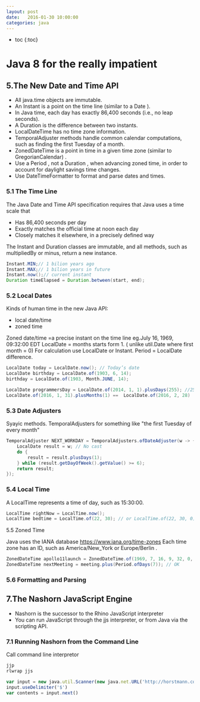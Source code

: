 ```yaml
---
layout: post
date:   2016-01-30 10:00:00
categories: java
---
```

* toc
{:toc}

# Java 8 for the really impatient

## 5.The New Date and Time API

- All java.time objects are immutable.
- An Instant is a point on the time line (similar to a Date ).
- In Java time, each day has exactly 86,400 seconds (i.e., no leap seconds).
- A Duration is the difference between two instants.
- LocalDateTime has no time zone information.
- TemporalAdjuster methods handle common calendar computations, such as finding the first Tuesday of a month.
- ZonedDateTime is a point in time in a given time zone (similar to GregorianCalendar) .
- Use a Period , not a Duration , when advancing zoned time, in order to account for daylight savings time changes.
- Use DateTimeFormatter to format and parse dates and times.

### 5.1 The Time Line

The Java Date and Time API specification requires that Java uses a time scale that
- Has 86,400 seconds per day
- Exactly matches the official time at noon each day
- Closely matches it elsewhere, in a precisely defined way

The Instant and Duration classes are immutable, and all methods, such as multipliedBy or minus, return a new instance.

~~~java
Instant.MIN;// 1 bilion years ago
Instant.MAX;// 1 bilion years in future
Instant.now();// current instant
Duration timeElapsed = Duration.between(start, end);
~~~

### 5.2 Local Dates

Kinds of human time in the new Java API:
- local date/time
- zoned time

Zoned date/time =a precise instant on the time line eg.July 16, 1969, 09:32:00 EDT
LocalDate = months starts form 1. ( unlike util.Date where first month = 0)
For calculation use LocalDate or Instant.
Period = LocalDate difference.

~~~java
LocalDate today = LocalDate.now(); // Today’s date
LocalDate birthday = LocalDate.of(1903, 6, 14);
birthday = LocalDate.of(1903, Month.JUNE, 14);

LocalDate programmersDay = LocalDate.of(2014, 1, 1).plusDays(255); //255 day's of the the year
LocalDate.of(2016, 1, 31).plusMonths(1) ==  LocalDate.of(2016, 2, 28)
~~~

### 5.3 Date Adjusters

Syayic methods.
TemporalAdjusters for something like "the first Tuesday of every month"

~~~java
TemporalAdjuster NEXT_WORKDAY = TemporalAdjusters.ofDateAdjuster(w -> {
	LocalDate result = w; // No cast
	do {
		result = result.plusDays(1);
	} while (result.getDayOfWeek().getValue() >= 6);
	return result;
});
~~~

### 5.4 Local Time

A LocalTime represents a time of day, such as 15:30:00.

~~~java
LocalTime rightNow = LocalTime.now();
LocalTime bedtime = LocalTime.of(22, 30); // or LocalTime.of(22, 30, 0)
~~~

5.5 Zoned Time

Java uses the IANA database
https://www.iana.org/time-zones
Each time zone has an ID, such as America/New_York or Europe/Berlin .

~~~java
ZonedDateTime apollo11launch = ZonedDateTime.of(1969, 7, 16, 9, 32, 0, 0,ZoneId.of("America/New_York"));
ZonedDateTime nextMeeting = meeting.plus(Period.ofDays(7)); // OK
~~~

### 5.6 Formatting and Parsing

## 7.The Nashorn JavaScript Engine

- Nashorn is the successor to the Rhino JavaScript interpreter
- You can run JavaScript through the jjs interpreter, or from Java via the scripting API.

### 7.1 Running Nashorn from the Command Line

Call command line interpretor

~~~bash
jjp
rlwrap jjs
~~~

~~~js
var input = new java.util.Scanner(new java.net.URL('http://horstmann.com').openStream())
input.useDelimiter('$')
var contents = input.next()
~~~